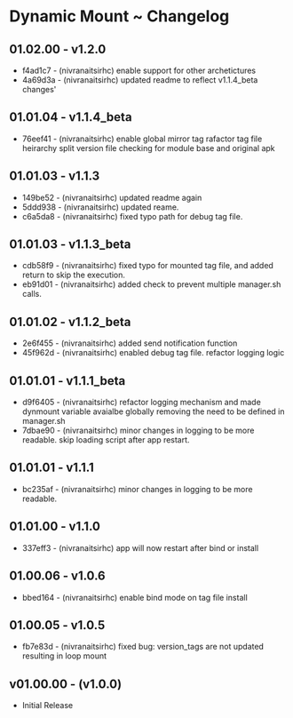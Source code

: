 # Dynamic Mount ~ Changelog
## 01.02.00 - v1.2.0 
- f4ad1c7 - (nivranaitsirhc) enable support for other archetictures
- 4a69d3a - (nivranaitsirhc) updated readme to reflect v1.1.4_beta changes'
## 01.01.04 - v1.1.4_beta 
- 76eef41 - (nivranaitsirhc) enable global mirror tag rafactor tag file heirarchy split version file checking for module base and original apk
## 01.01.03 - v1.1.3 
- 149be52 - (nivranaitsirhc) updated readme again
- 5ddd938 - (nivranaitsirhc) updated reame.
- c6a5da8 - (nivranaitsirhc) fixed typo path for debug tag file.
## 01.01.03 - v1.1.3_beta 
- cdb58f9 - (nivranaitsirhc) fixed typo for mounted tag file, and added return to skip the execution.
- eb91d01 - (nivranaitsirhc) added check to prevent multiple manager.sh calls.
## 01.01.02 - v1.1.2_beta 
- 2e6f455 - (nivranaitsirhc) added send notification function
- 45f962d - (nivranaitsirhc) enabled debug tag file. refactor logging logic
## 01.01.01 - v1.1.1_beta 
- d9f6405 - (nivranaitsirhc) refactor logging mechanism and made dynmount variable avaialbe globally removing the need to be defined in manager.sh
- 7dbae90 - (nivranaitsirhc) minor changes in logging to be more readable. skip loading script after app restart.
## 01.01.01 - v1.1.1 
- bc235af - (nivranaitsirhc) minor changes in logging to be more readable.
## 01.01.00 - v1.1.0 
- 337eff3 - (nivranaitsirhc) app will now restart after bind or install
## 01.00.06 - v1.0.6 
- bbed164 - (nivranaitsirhc) enable bind mode on tag file install
## 01.00.05 - v1.0.5 
- fb7e83d - (nivranaitsirhc) fixed bug: version_tags are not updated resulting in loop mount
## v01.00.00 - (v1.0.0)
- Initial Release
